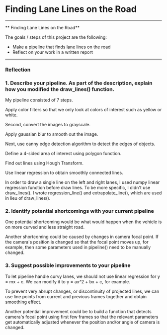 # **Finding Lane Lines on the Road** 


---

** Finding Lane Lines on the Road**

The goals / steps of this project are the following:
* Make a pipeline that finds lane lines on the road
* Reflect on your work in a written report


[//]: # (Image References)

[image1]: ./examples/grayscale.jpg "Grayscale"

---

### Reflection

### 1. Describe your pipeline. As part of the description, explain how you modified the draw_lines() function.

My pipeline consisted of 7 steps. 

Apply color filters so that we only look at colors of interest such as yellow or white. 

Second, convert the images to grayscale.

Apply gaussian blur to smooth out the image.

Next, use canny edge detection algorithm to detect the edges of objects.

Define a 4-sided area of interest using polygon function.

Find out lines using Hough Transform.

Use linear regression to obtain smoothly connected lines.


In order to draw a single line on the left and right lanes, I used numpy linear
regression function before draw lines. To be more specific, I didn't use draw_lines(). I wrote regression_line() and extrapolate_line(), which are used in lieu of draw_lines(). 


### 2. Identify potential shortcomings with your current pipeline


One potential shortcoming would be what would happen when the vehicle is on more curved and less straight road. 

Another shortcoming could be caused by changes in camera focal point. 
If the camera's position is changed so that the focal point moves up, for example, then some parameters used in pipeline() need to be manually changed.


### 3. Suggest possible improvements to your pipeline

To let pipeline handle curvy lanes, we should not use linear regression for y = mx + c. We can modify it to y = ax^2 + bx + c, for example. 

To prevent very abrupt changes, or discontinuity of projected lines, we can use line points from current and previous frames together and obtain smoothing effect.

Another potential improvement could be to build a function that detects camera's focal point using first few frames so that the relevant parameters get automatically adjusted whenever the position and/or angle of camera is changed.
